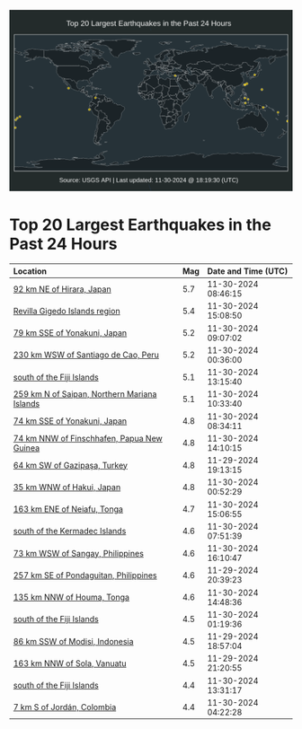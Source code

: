 ![Map](./map.png)

# Top 20 Largest Earthquakes in the Past 24 Hours

| Location | Mag | Date and Time (UTC) |
|:---|:---|:---|
| [92 km NE of Hirara, Japan](https://earthquake.usgs.gov/earthquakes/eventpage/us7000nv3a) | 5.7 | 11-30-2024 08:46:15 |
| [Revilla Gigedo Islands region](https://earthquake.usgs.gov/earthquakes/eventpage/us7000nv52) | 5.4 | 11-30-2024 15:08:50 |
| [79 km SSE of Yonakuni, Japan](https://earthquake.usgs.gov/earthquakes/eventpage/us7000nv3k) | 5.2 | 11-30-2024 09:07:02 |
| [230 km WSW of Santiago de Cao, Peru](https://earthquake.usgs.gov/earthquakes/eventpage/us7000nv14) | 5.2 | 11-30-2024 00:36:00 |
| [south of the Fiji Islands](https://earthquake.usgs.gov/earthquakes/eventpage/us7000nv4l) | 5.1 | 11-30-2024 13:15:40 |
| [259 km N of Saipan, Northern Mariana Islands](https://earthquake.usgs.gov/earthquakes/eventpage/us7000nv43) | 5.1 | 11-30-2024 10:33:40 |
| [74 km SSE of Yonakuni, Japan](https://earthquake.usgs.gov/earthquakes/eventpage/us7000nv35) | 4.8 | 11-30-2024 08:34:11 |
| [74 km NNW of Finschhafen, Papua New Guinea](https://earthquake.usgs.gov/earthquakes/eventpage/us7000nv4u) | 4.8 | 11-30-2024 14:10:15 |
| [64 km SW of Gazipaşa, Turkey](https://earthquake.usgs.gov/earthquakes/eventpage/us7000nv00) | 4.8 | 11-29-2024 19:13:15 |
| [35 km WNW of Hakui, Japan](https://earthquake.usgs.gov/earthquakes/eventpage/us7000nv16) | 4.8 | 11-30-2024 00:52:29 |
| [163 km ENE of Neiafu, Tonga](https://earthquake.usgs.gov/earthquakes/eventpage/us7000nv53) | 4.7 | 11-30-2024 15:06:55 |
| [south of the Kermadec Islands](https://earthquake.usgs.gov/earthquakes/eventpage/us7000nv33) | 4.6 | 11-30-2024 07:51:39 |
| [73 km WSW of Sangay, Philippines](https://earthquake.usgs.gov/earthquakes/eventpage/us7000nv5u) | 4.6 | 11-30-2024 16:10:47 |
| [257 km SE of Pondaguitan, Philippines](https://earthquake.usgs.gov/earthquakes/eventpage/us7000nv09) | 4.6 | 11-29-2024 20:39:23 |
| [135 km NNW of Houma, Tonga](https://earthquake.usgs.gov/earthquakes/eventpage/us7000nv4y) | 4.6 | 11-30-2024 14:48:36 |
| [south of the Fiji Islands](https://earthquake.usgs.gov/earthquakes/eventpage/us7000nv1b) | 4.5 | 11-30-2024 01:19:36 |
| [86 km SSW of Modisi, Indonesia](https://earthquake.usgs.gov/earthquakes/eventpage/us7000nuzz) | 4.5 | 11-29-2024 18:57:04 |
| [163 km NNW of Sola, Vanuatu](https://earthquake.usgs.gov/earthquakes/eventpage/us7000nv0e) | 4.5 | 11-29-2024 21:20:55 |
| [south of the Fiji Islands](https://earthquake.usgs.gov/earthquakes/eventpage/us7000nv4r) | 4.4 | 11-30-2024 13:31:17 |
| [7 km S of Jordán, Colombia](https://earthquake.usgs.gov/earthquakes/eventpage/us7000nv23) | 4.4 | 11-30-2024 04:22:28 |
